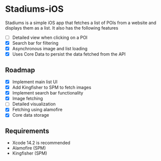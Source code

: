 # Stadiums-iOS

Stadiums is a simple iOS app that fetches a list of POIs from a website and displays them as a list. It also has the following features

- [ ] Detailed view when clicking on a POI
- [x] Search bar for filtering
- [x] Asynchronous image and list loading
- [x] Uses Core Data to persist the data fetched from the API

## Roadmap

- [x] Implement main list UI
- [x] Add Kingfisher to SPM to fetch images
- [x] Implement search bar functionality
- [x] Image fetching 
- [ ] Detailed visualization
- [x] Fetching using alamofire
- [x] Core data storage

## Requirements

* Xcode 14.2 is recommended
* Alamofire (SPM)
* Kingfisher (SPM)
